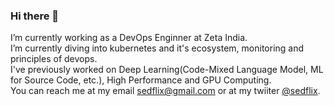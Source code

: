 ### Hi there 👋

I’m currently working as a DevOps Enginner at Zeta India.  
I’m currently diving into kubernetes and it's ecosystem, monitoring and principles of devops.    
I've previously worked on Deep Learning(Code-Mixed Language Model, ML for Source Code, etc.), High Performance and GPU Computing.    
You can reach me at my email sedflix@gmail.com or at my twiiter [@sedflix](https://twitter.com/sedflix). 
 
<!--
**sedflix/sedflix** is a ✨ _special_ ✨ repository because its `README.md` (this file) appears on your GitHub profile.


A subsection of my projects: 
- 

Here are some ideas to get you started:

- 🔭 I’m currently working on ...
- 🌱 I’m currently learning ...
- 👯 I’m looking to collaborate on ...
- 🤔 I’m looking for help with ...
- 💬 Ask me about ...
- 📫 How to reach me: ...
- 😄 Pronouns: ...
- ⚡ Fun fact: ...
-->
